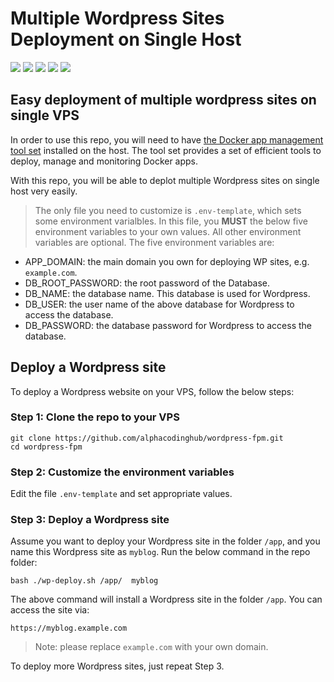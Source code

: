 # Multiple Wordpress Sites Deployment on Single Host

![](https://img.shields.io/badge/Wordpress-FPM-purple.svg)
![](https://img.shields.io/badge/language-PHP-orange.svg)
![](https://img.shields.io/badge/platform-Docker-lightgrey.svg)
[![](https://img.shields.io/badge/Traefik-v2.x-blue.svg)](https://containo.us/traefik/)
![](https://img.shields.io/badge/license-MIT-000000.svg)

## Easy deployment of multiple wordpress sites on single VPS

In order to use this repo, you will need to have [the Docker app management tool set](https://github.com/alphacodinghub/traefik-docker-manager) installed on the host. The tool set provides a set of efficient tools to deploy, manage and monitoring Docker apps.

With this repo, you will be able to deplot multiple Wordpress sites on single host very easily.

> The only file you need to customize is `.env-template`, which sets some environment varialbles. In this file, you **MUST** the below five environment variables to your own values. All other environment variables are optional. The five environment variables are:

- APP_DOMAIN: the main domain you own for deploying WP sites, e.g. `example.com`.
- DB_ROOT_PASSWORD: the root password of the Database.
- DB_NAME: the database name. This database is used for Wordpress.
- DB_USER: the user name of the above database for Wordpress to access the database.
- DB_PASSWORD: the database password for Wordpress to access the database.

## Deploy a Wordpress site

To deploy a Wordpress website on your VPS, follow the below steps:

### Step 1: Clone the repo to your VPS

```
git clone https://github.com/alphacodinghub/wordpress-fpm.git
cd wordpress-fpm
```

### Step 2: Customize the environment variables

Edit the file `.env-template` and set appropriate values.

### Step 3: Deploy a Wordpress site

Assume you want to deploy your Wordpress site in the folder `/app`, and you name this Wordpress site as `myblog`. Run the below command in the repo folder:

```
bash ./wp-deploy.sh /app/  myblog
```

The above command will install a Wordpress site in the folder `/app`. You can access the site via:

```
https://myblog.example.com
```

> Note: please replace `example.com` with your own domain.

To deploy more Wordpress sites, just repeat Step 3.
